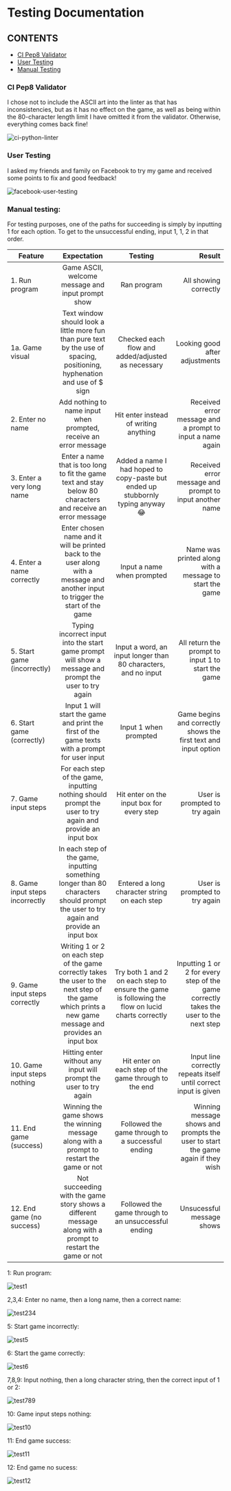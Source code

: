 # Testing Documentation

## CONTENTS

* [CI Pep8 Validator](#ci-pep8-validator)
* [User Testing](#user-testing)
* [Manual Testing](#manual-testing)

### CI Pep8 Validator

I chose not to include the ASCII art into the linter as that has inconsistencies, but as it has no effect on the game, as well as being within the 80-character length limit I have omitted it from the validator. Otherwise, everything comes back fine!

![ci-python-linter](https://github.com/emmy-codes/cat-adventures-python/assets/70635859/42b476bd-eeeb-41e6-9ed1-dd2052b7bb73)


### User Testing

I asked my friends and family on Facebook to try my game and received some points to fix and good feedback!

![facebook-user-testing](https://github.com/emmy-codes/cat-adventures-python/assets/70635859/2abca620-f339-4d69-8cb2-132e2e044e23)


### Manual testing:

For testing purposes, one of the paths for succeeding is simply by inputting 1 for each option. To get to the unsuccessful ending, input 1, 1, 2 in that order.

| Feature | Expectation | Testing | Result |
| ------- |:-----------:|:-------:| ------:|
| 1. Run program | Game ASCII, welcome message and input prompt show | Ran program | All showing correctly |
| 1a. Game visual | Text window should look a little more fun than pure text by the use of spacing, positioning, hyphenation and use of $ sign | Checked each flow and added/adjusted as necessary | Looking good after adjustments | 
| 2. Enter no name | Add nothing to name input when prompted, receive an error message | Hit enter instead of writing anything | Received error message and a prompt to input a name again |
| 3. Enter a very long name | Enter a name that is too long to fit the game text and stay below 80 characters and receive an error message | Added a name I had hoped to copy-paste but ended up stubbornly typing anyway 😂 | Received error message and prompt to input another name |
| 4. Enter a name correctly | Enter chosen name and it will be printed back to the user along with a message and another input to trigger the start of the game | Input a name when prompted | Name was printed along with a message to start the game |
| 5. Start game (incorrectly) | Typing incorrect input into the start game prompt will show a message and prompt the user to try again | Input a word, an input longer than 80 characters, and no input | All return the prompt to input 1 to start the game |
| 6. Start game (correctly) | Input 1 will start the game and print the first of the game texts with a prompt for user input | Input 1 when prompted | Game begins and correctly shows the first text and input option |
| 7. Game input steps | For each step of the game, inputting nothing should prompt the user to try again and provide an input box | Hit enter on the input box for every step | User is prompted to try again |
| 8. Game input steps incorrectly | In each step of the game, inputting something longer than 80 characters should prompt the user to try again and provide an input box | Entered a long character string on each step | User is prompted to try again |
| 9. Game input steps correctly | Writing 1 or 2 on each step of the game correctly takes the user to the next step of the game which prints a new game message and provides an input box | Try both 1 and 2 on each step to ensure the game is following the flow on lucid charts correctly | Inputting 1 or 2 for every step of the game correctly takes the user to the next step |
| 10. Game input steps nothing | Hitting enter without any input will prompt the user to try again | Hit enter on each step of the game through to the end | Input line correctly repeats itself until correct input is given |
| 11. End game (success) | Winning the game shows the winning message along with a prompt to restart the game or not | Followed the game through to a successful ending | Winning message shows and prompts the user to start the game again if they wish |
| 12. End game (no success) | Not succeeding with the game story shows a different message along with a prompt to restart the game or not | Followed the game through to an unsuccessful ending | Unsucessful message shows 


1: Run program: 

![test1](https://github.com/emmy-codes/cat-adventures-python/assets/70635859/e40a16ae-c5ba-43fe-9d19-26512abb898e)

2,3,4: Enter no name, then a long name, then a correct name:

![test234](https://github.com/emmy-codes/cat-adventures-python/assets/70635859/eba772d3-f071-4805-8854-efbbddafaf11)

5: Start game incorrectly: 

![test5](https://github.com/emmy-codes/cat-adventures-python/assets/70635859/26c923b5-e7f0-47a0-87c3-d591751b36e3)

6: Start the game correctly:

![test6](https://github.com/emmy-codes/cat-adventures-python/assets/70635859/a5e72f19-ee44-4fde-b0c5-a24a9825eb4d)

7,8,9: Input nothing, then a long character string, then the correct input of 1 or 2:

![test789](https://github.com/emmy-codes/cat-adventures-python/assets/70635859/5a7ed353-e188-420e-a89c-721efc3669da)

10: Game input steps nothing:

![test10](https://github.com/emmy-codes/cat-adventures-python/assets/70635859/409e1f38-26a5-4784-9c58-4ac8f226b7cd)

11: End game success:

![test11](https://github.com/emmy-codes/cat-adventures-python/assets/70635859/801c5b50-f3a0-4bcf-b462-33a03f28d252)

12: End game no sucess:

![test12](https://github.com/emmy-codes/cat-adventures-python/assets/70635859/c3825307-f09b-40a4-98d1-944e01d5d528)
